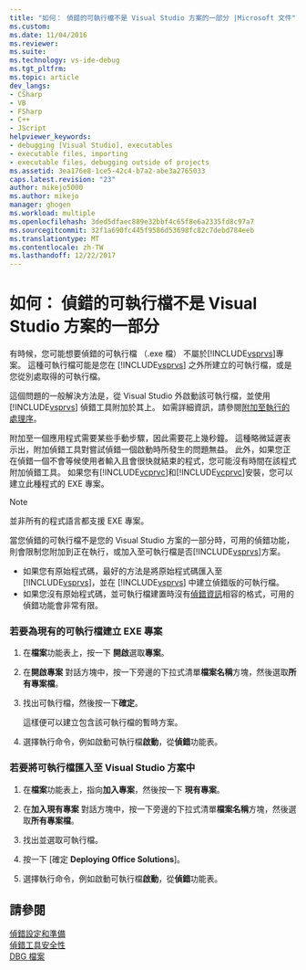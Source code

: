 ```yaml
---
title: "如何： 偵錯的可執行檔不是 Visual Studio 方案的一部分 |Microsoft 文件"
ms.custom: 
ms.date: 11/04/2016
ms.reviewer: 
ms.suite: 
ms.technology: vs-ide-debug
ms.tgt_pltfrm: 
ms.topic: article
dev_langs:
- CSharp
- VB
- FSharp
- C++
- JScript
helpviewer_keywords:
- debugging [Visual Studio], executables
- executable files, importing
- executable files, debugging outside of projects
ms.assetid: 3ea176e8-1ce5-42c4-b7a2-abe3a2765033
caps.latest.revision: "23"
author: mikejo5000
ms.author: mikejo
manager: ghogen
ms.workload: multiple
ms.openlocfilehash: 3ded5dfaec889e32bbf4c65f8e6a2335fd8c97a7
ms.sourcegitcommit: 32f1a690fc445f9586d53698fc82c7debd784eeb
ms.translationtype: MT
ms.contentlocale: zh-TW
ms.lasthandoff: 12/22/2017
---
```

# <a name="how-to-debug-an-executable-that-is-not-part-of-a-visual-studio-solution"></a>如何： 偵錯的可執行檔不是 Visual Studio 方案的一部分
有時候，您可能想要偵錯的可執行檔 （.exe 檔） 不屬於[!INCLUDE[vsprvs](../code-quality/includes/vsprvs_md.md)]專案。 這種可執行檔可能是您在 [!INCLUDE[vsprvs](../code-quality/includes/vsprvs_md.md)] 之外所建立的可執行檔，或是您從別處取得的可執行檔。  
  
這個問題的一般解決方法是，從 Visual Studio 外啟動該可執行檔，並使用 [!INCLUDE[vsprvs](../code-quality/includes/vsprvs_md.md)] 偵錯工具附加於其上。 如需詳細資訊，請參閱[附加至執行的處理序](../debugger/attach-to-running-processes-with-the-visual-studio-debugger.md)。  
  
附加至一個應用程式需要某些手動步驟，因此需要花上幾秒鐘。 這種略微延遲表示出，附加偵錯工具對嘗試偵錯一個啟動時所發生的問題無益。 此外，如果您正在偵錯一個不會等候使用者輸入且會很快就結束的程式，您可能沒有時間在該程式附加偵錯工具。 如果您有[!INCLUDE[vcprvc](../code-quality/includes/vcprvc_md.md)]和[!INCLUDE[vcprvc](../code-quality/includes/vcprvc_md.md)]安裝，您可以建立此種程式的 EXE 專案。

> [!NOTE]
>  並非所有的程式語言都支援 EXE 專案。

當您偵錯的可執行檔不是您的 Visual Studio 方案的一部分時，可用的偵錯功能，則會限制您附加到正在執行，或加入至可執行檔是否[!INCLUDE[vsprvs](../code-quality/includes/vsprvs_md.md)]方案。

- 如果您有原始程式碼，最好的方法是將原始程式碼匯入至 [!INCLUDE[vsprvs](../code-quality/includes/vsprvs_md.md)]，並在 [!INCLUDE[vsprvs](../code-quality/includes/vsprvs_md.md)] 中建立偵錯版的可執行檔。
- 如果您沒有原始程式碼，並可執行檔建置時沒有[偵錯資訊](../debugger/how-to-set-debug-and-release-configurations.md)相容的格式，可用的偵錯功能會非常有限。 
  
### <a name="to-create-an-exe-project-for-an-existing-executable"></a>若要為現有的可執行檔建立 EXE 專案  
  
1.  在**檔案**功能表上，按一下 **開啟**選取**專案**。  
  
2.  在**開啟專案** 對話方塊中，按一下旁邊的下拉式清單**檔案名稱**方塊，然後選取**所有專案檔**。  
  
3.  找出可執行檔，然後按一下**確定**。  

    這樣便可以建立包含該可執行檔的暫時方案。

5.  選擇執行命令，例如啟動可執行檔**啟動**，從**偵錯**功能表。    
  
### <a name="to-import-an-executable-into-a-visual-studio-solution"></a>若要將可執行檔匯入至 Visual Studio 方案中  
  
1.  在**檔案**功能表上，指向**加入專案**，然後按一下 **現有專案**。  
  
2.  在**加入現有專案** 對話方塊中，按一下旁邊的下拉式清單**檔案名稱**方塊，然後選取**所有專案檔**。  
  
3.  找出並選取可執行檔。  
  
4.  按一下 [確定 **Deploying Office Solutions**]。  
  
5.  選擇執行命令，例如啟動可執行檔**啟動**，從**偵錯**功能表。    
  
## <a name="see-also"></a>請參閱  
 [偵錯設定和準備](../debugger/debugger-settings-and-preparation.md)   
 [偵錯工具安全性](../debugger/debugger-security.md)   
 [DBG 檔案](http://msdn.microsoft.com/en-us/91e449e9-8b65-4123-960f-2107cd1f1cfd)